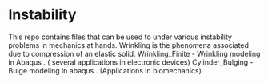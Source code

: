 # Instability
This repo contains files that can be used to under various instability problems in mechanics at hands. Wrinkling is the phenomena associated due to compression of an elastic solid.
Wrinkling_Finite - Wrinkling modeling in Abaqus . ( several applications in electronic devices)
Cylinder_Bulging - Bulge modeling in abaqus . (Applications in biomechanics)
